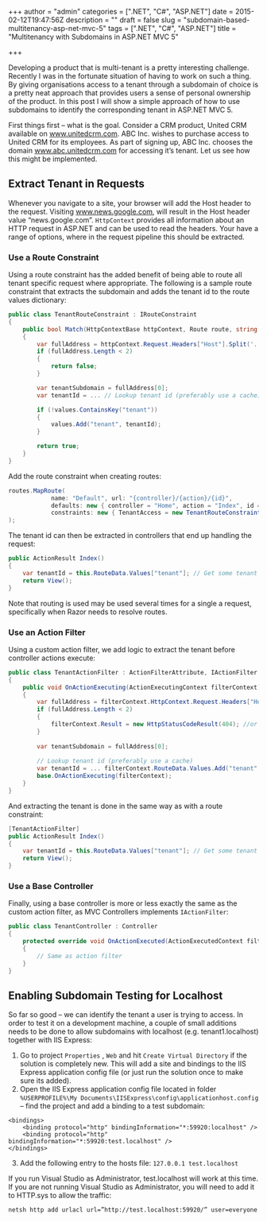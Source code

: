 +++
author = "admin"
categories = [".NET", "C#", "ASP.NET"]
date = 2015-02-12T19:47:56Z
description = ""
draft = false
slug = "subdomain-based-multitenancy-asp-net-mvc-5"
tags = [".NET", "C#", "ASP.NET"]
title = "Multitenancy with Subdomains in ASP.NET MVC 5"

+++


Developing a product that is multi-tenant is a pretty interesting challenge. Recently I was in the fortunate situation of having to work on such a thing. By giving organisations access to a tenant through a subdomain of choice is a pretty neat approach that provides users a sense of personal ownership of the product. In this post I will show a simple approach of how to use subdomains to identify the corresponding tenant in ASP.NET MVC 5.

First things first – what is the goal. Consider a CRM product, United CRM available on www.unitedcrm.com. ABC Inc. wishes to purchase access to United CRM for its employees. As part of signing up, ABC Inc. chooses the domain www.abc.unitedcrm.com for accessing it’s tenant. Let us see how this might be implemented.


## Extract Tenant in Requests

Whenever you navigate to a site, your browser will add the Host header to the request. Visiting www.news.google.com, will result in the Host header value “news.google.com”. `HttpContext` provides all information about an HTTP request in ASP.NET and can be used to read the headers. Your have a range of options, where in the request pipeline this should be extracted.

### Use a Route Constraint

Using a route constraint has the added benefit of being able to route all tenant specific request where appropriate. The following is a sample route constraint that extracts the subdomain and adds the tenant id to the route values dictionary:

```csharp
public class TenantRouteConstraint : IRouteConstraint 
{ 
    public bool Match(HttpContextBase httpContext, Route route, string parameterName, RouteValueDictionary values, RouteDirection routeDirection)
    { 
        var fullAddress = httpContext.Request.Headers["Host"].Split('.'); 
        if (fullAddress.Length < 2) 
        { 
            return false; 
        } 

        var tenantSubdomain = fullAddress[0]; 
        var tenantId = ... // Lookup tenant id (preferably use a cache) 

        if (!values.ContainsKey("tenant")) 
        { 
            values.Add("tenant", tenantId); 
        } 

        return true; 
    } 
}
```
Add the route constraint when creating routes:

```csharp
routes.MapRoute(
            name: "Default", url: "{controller}/{action}/{id}",
            defaults: new { controller = "Home", action = "Index", id = UrlParameter.Optional },
            constraints: new { TenantAccess = new TenantRouteConstraint() } 
);
```
The tenant id can then be extracted in controllers that end up handling the request:

```csharp
public ActionResult Index() 
{ 
    var tenantId = this.RouteData.Values["tenant"]; // Get some tenant specific data 
    return View(); 
}
```

Note that routing is used may be used several times for a single a request, specifically when Razor needs to resolve routes.

### Use an Action Filter

Using a custom action filter, we add logic to extract the tenant before controller actions execute:

```csharp
public class TenantActionFilter : ActionFilterAttribute, IActionFilter 
{ 
    public void OnActionExecuting(ActionExecutingContext filterContext) 
    { 
        var fullAddress = filterContext.HttpContext.Request.Headers["Host"].Split('.'); 
        if (fullAddress.Length < 2) 
        { 
            filterContext.Result = new HttpStatusCodeResult(404); //or redirect filterContext.Result = new RedirectToRouteResult(..);
        } 
        
        var tenantSubdomain = fullAddress[0]; 
        
        // Lookup tenant id (preferably use a cache) 
        var tenantId = ... filterContext.RouteData.Values.Add("tenant", tenantId);
        base.OnActionExecuting(filterContext); 
    } 
}
```
And extracting the tenant is done in the same way as with a route constraint:

```csharp
[TenantActionFilter]
public ActionResult Index() 
{ 
    var tenantId = this.RouteData.Values["tenant"]; // Get some tenant specific data 
    return View(); 
}
```
### Use a Base Controller

Finally, using a base controller is more or less exactly the same as the custom action filter, as MVC Controllers implements `IActionFilter`:

```csharp
public class TenantController : Controller 
{ 
    protected override void OnActionExecuted(ActionExecutedContext filterContext) 
    { 
        // Same as action filter 
    } 
}
```

## Enabling Subdomain Testing for Localhost

So far so good – we can identify the tenant a user is trying to access. In order to test it on a development machine, a couple of small additions needs to be done to allow subdomains with localhost (e.g. tenant1.localhost) together with IIS Express:

1. Go to project `Properties` , `Web` and hit `Create Virtual Directory` if the solution is completely new. This will add a site and bindings to the IIS Express application config file (or just run the solution once to make sure its added).
2. Open the IIS Express application config file located in folder `%USERPROFILE%\My Documents\IISExpress\config\applicationhost.config` – find the project and add a binding to a test subdomain: 
```markup
<bindings> 
    <binding protocol="http" bindingInformation="*:59920:localhost" /> 
    <binding protocol="http" bindingInformation="*:59920:test.localhost" /> 
</bindings>
```
3. Add the following entry to the hosts file: `127.0.0.1 test.localhost`

If you run Visual Studio as Administrator, test.localhost will work at this time. If you are not running Visual Studio as Administrator, you will need to add it to HTTP.sys to allow the traffic:

`netsh http add urlacl url=”http://test.localhost:59920/” user=everyone`


